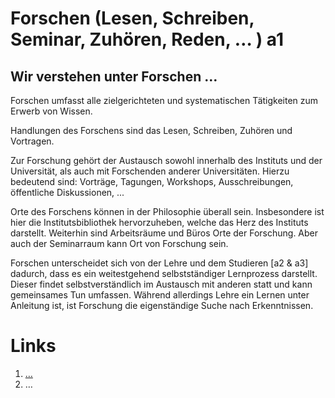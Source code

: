 <!---
   NAME - The NAME of this project is:
ethos

  FILE - The FILENAME of the current file is:
/a1.md

  CREATION - This project was CREATED on:
2017-01-28-16:15:00 UTC

  MODIFICATION - This project was last MODIFIED on:
2017-01-28-16:15:00 UTC

  VERSION - The current VERSION of this project is:
<git-commit-hash>-2017-01-28-16:15:00 UTC

  CREATOR(S) - This project was CREATED by:
Michael Czechowski, Martin Maga

  CONTACT - You can CONTACT the creator(s) or developer(s) of this project at:
E-Mail: mail@martinmaga.de

  COPYRIGHT - The COPYRIGHT holder of this project is:
COPYRIGHT (c) 2016 Martin Maga

  LICENSE - This project is LICENSED under the following license:
Martin Maga 2016 CC BY-SA 4.0 https://creativecommons.org

  SUBFILE – This is a SUBFILE! For more INFORMATION on this project go to:
/README.md
--->

# Forschen (Lesen, Schreiben, Seminar, Zuhören, Reden, … ) a1
## Wir verstehen unter Forschen …

Forschen umfasst alle zielgerichteten und systematischen Tätigkeiten zum Erwerb von Wissen.

Handlungen des Forschens sind das Lesen, Schreiben, Zuhören und Vortragen.

Zur Forschung gehört der Austausch sowohl innerhalb des Instituts und der Universität, als auch mit Forschenden anderer Universitäten. Hierzu bedeutend sind: Vorträge, Tagungen, Workshops, Ausschreibungen, öffentliche Diskussionen, ...

Orte des Forschens können in der Philosophie überall sein. Insbesondere ist hier die Institutsbibliothek hervorzuheben, welche das Herz des Instituts darstellt. Weiterhin sind Arbeitsräume und Büros Orte der Forschung. Aber auch der Seminarraum kann Ort von Forschung sein.

Forschen unterscheidet sich von der Lehre und dem Studieren [a2 & a3] dadurch, dass es ein weitestgehend selbstständiger Lernprozess darstellt. Dieser findet selbstverständlich im Austausch mit anderen statt und kann gemeinsames Tun umfassen. Während allerdings Lehre ein Lernen unter Anleitung ist, ist Forschung die eigenständige Suche nach Erkenntnissen.



# Links
1. […](…)
2. …
